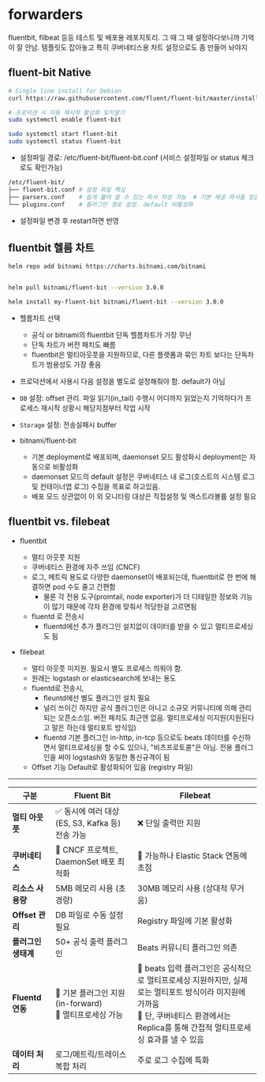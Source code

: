 # forwarders

fluentbit, filbeat 등등 테스트 및 배포용 레포지토리.  그 때 그 때 설정하다보니까 기억이 잘 안남. 템플릿도 잡아놓고 특히 쿠버네티스용 차트 설정으로도 좀 만들어 놔야지

## fluent-bit Native

```sh
# Single line install for Debian
curl https://raw.githubusercontent.com/fluent/fluent-bit/master/install.sh | sh

# 프로덕션 시 자동 재시작 활성화 잊지말기
sudo systemctl enable fluent-bit

sudo systemctl start fluent-bit
sudo systemctl status fluent-bit
```

- 설정파일 경로: /etc/fluent-bit/fluent-bit.conf (서비스 설정파일 or status 체크로도 확인가능)

```sh
/etc/fluent-bit/
├── fluent-bit.conf # 설정 파일 핵심
├── parsers.conf    # 쉽게 불러 쓸 수 있는 파서 작성 가능  # 기본 제공 파서들 있음
└── plugins.conf    # 플러그인 경로 설정. default 비활성화
```

- 설정파일 변경 후 restart하면 반영


## fluentbit 헬름 차트

```sh
helm repo add bitnami https://charts.bitnami.com/bitnami


helm pull bitnami/fluent-bit --version 3.0.0

helm install my-fluent-bit bitnami/fluent-bit --version 3.0.0
```

- 헬름차트 선택
  - 공식 or bitnami의 fluentbit 단독 헬름차트가 가장 무난
  - 단독 차트가 버전 패치도 빠름
  - fluentbit은 멀티아웃풋을 지원하므로, 다른 플랫폼과 묶인 차트 보다는 단독차트가 범용성도 가장 좋음 

- 프로덕션에서 사용시 다음 설정을 별도로 설정해줘야 함. default가 아님
- `DB` 설정: offset 관리. 파일 읽기(in_tail) 수행시 어디까지 읽었는지 기억하다가 프로세스 재시작 상황시 해당지점부터 작업 시작
- `Storage` 설정: 전송실패시 buffer

- bitnami/fluent-bit
  - 기본 deployment로 배포되며, daemonset 모드 활성화시 deployment는 자동으로 비활성화
  - daemonset 모드의 default 설정은 쿠버네티스 내 로그(호스트의 시스템 로그 및 컨테이너앱 로그) 수집을 목표로 하고있음.
  - 배포 모드 상관없이 이 외 모니터링 대상은 직접설정 및 엑스트라볼륨 설정 필요

## fluentbit vs. filebeat

- fluentbit
  - 멀티 아웃풋 지원
  - 쿠버네티스 환경에 자주 쓰임 (CNCF)
  - 로그, 메트릭 용도로 다양한 daemonset이 배포되는데, fluentbit로 한 번에 해결하면 pod 수도 줄고 간편함
    - 물론 각 전용 도구(promtail, node exporter)가 더 디테일한 정보와 기능이 많기 때문에 각자 환경에 맞춰서 적당한걸 고르면됨
  - fluentd 로 전송시
    - fluentd에선 추가 플러그인 설치없이 데이터를 받을 수 있고 멀티프로세싱도 됨

- filebeat
  - 멀티 아웃풋 미지원. 필요시 별도 프로세스 띄워야 함.
  - 원래는 logstash or elasticsearch에 보내는 용도
  - fluentd로 전송시,
    - fleuntd에선 별도 플러그인 설치 필요
    - 널리 쓰이긴 하지만 공식 플러그인은 아니고 소규모 커뮤니티에 의해 관리되는 오픈소스임. 버전 패치도 최근엔 없음. 멀티프로세싱 미지원(지원된다고 말은 하는데 멀티포트 방식임)
    - fluentd 기본 플러그인 in-http, in-tcp 등으로도 beats 데이터를 수신하면서 멀티프로세싱을 할 수도 있으나, "비츠프로토콜"은 아님. 전용 플러그인을 써야 logstash와 동일한 통신규격이 됨
  - Offset 기능 Default로 활성화되어 있음 (registry 파일)



---
| 구분                 | Fluent Bit                                                                 | Filebeat                                                                                      |
|----------------------|----------------------------------------------------------------------------|-----------------------------------------------------------------------------------------------|
| **멀티 아웃풋**       | ✅ 동시에 여러 대상(ES, S3, Kafka 등) 전송 가능                            | ❌ 단일 출력만 지원                                                                           |
| **쿠버네티스**        | 🔵 CNCF 프로젝트, DaemonSet 배포 최적화                                     | 🔵 가능하나 Elastic Stack 연동에 초점                                                         |
| **리소스 사용량**     | 5MB 메모리 사용 (초경량)                                                   | 30MB 메모리 사용 (상대적 무거움)                                                              |
| **Offset 관리**       | DB 파일로 수동 설정 필요                                                   | Registry 파일에 기본 활성화                                                                   |
| **플러그인 생태계**   | 50+ 공식 출력 플러그인                                                     | Beats 커뮤니티 플러그인 의존                                                                   |
| **Fluentd 연동**      | 🔹 기본 플러그인 지원(in-forward)<br>🔹 멀티프로세싱 가능                               | 🔹 beats 입력 플러그인은 공식적으로 멀티프로세싱 지원하지만, 실제로는 멀티포트 방식이라 미지원에 가까움<br>🔹 단, 쿠버네티스 환경에서는 Replica를 통해 간접적 멀티프로세싱 효과를 낼 수 있음 |
| **데이터 처리**       | 로그/메트릭/트레이스 복합 처리                                              | 주로 로그 수집에 특화                                                                         |

